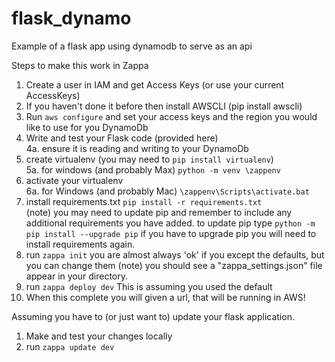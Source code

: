 # flask_dynamo
Example of a flask app using dynamodb to serve as an api

Steps to make this work in Zappa

1. Create a user in IAM and get Access Keys (or use your current AccessKeys)
2. If you haven't done it before then install AWSCLI (pip install awscli)
3. Run `aws configure` and set your access keys and the region you would like to use for you DynamoDb
4. Write and test your Flask code (provided here)<br>
    4a. ensure it is reading and writing to your DynamoDb
5. create virtualenv (you may need to `pip install virtualenv`) <br>
    5a. for windows (and probably Max) `python -m venv \zappenv`
6. activate your virtualenv <br>
    6a. for Windows (and probably Mac) `\zappenv\Scripts\activate.bat`
7. install requirements.txt `pip install -r requirements.txt`<br>
    (note) you may need to update pip and remember to include any additional requirements you have added.
    to update pip type `python -m pip install --upgrade pip`
    if you have to upgrade pip you will need to install requirements again.
8. run `zappa init` you are almost always 'ok' if you except the defaults, but you can change them
    (note) you should see a "zappa_settings.json" file appear in your directory.
9. run `zappa deploy dev`
    This is assuming you used the default
10. When this complete you will given a url, that will be running in AWS!

Assuming you have to (or just want to) update your flask application.
1.  Make and test your changes locally
2.  run `zappa update dev`

